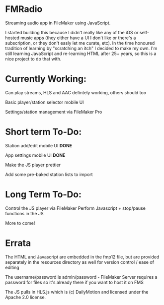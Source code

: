 # FMRadio
Streaming audio app in FileMaker using JavaScript.

I started building this because I didn't really like any of the iOS or self-hosted music apps (they either have a UI I don't like or there's a subscription, or they don't easly let me curate, etc). In the time honoured tradition of learning by "scratching an itch" I decided to make my own. I'm still learning JavaScript and re-learning HTML after 25+ years, so this is a nice project to do that with.

# Currently Working:
Can play streams, HLS and AAC defintely working, others should too

Basic player/station selector mobile UI

Settings/station management via FileMaker Pro


# Short term To-Do:
Station add/edit mobile UI **DONE**

App settings mobile UI **DONE**

Make the JS player prettier

Add some pre-baked station lists to import


# Long Term To-Do:
Control the JS player via FileMaker Perform Javascript + stop/pause functions in the JS

More to come!

# Errata
The HTML and Javascript are embedded in the fmp12 file, but are provided separately in the resources directory as well for version control / ease of editing

The username/password is admin/password - FileMaker Server requires a password for files so it's already there if you want to host it on FMS

The JS pulls in HLS.js which is (c) DailyMotion and licensed under the Apache 2.0 license.
